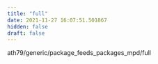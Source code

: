 ```yaml
---
title: "full"
date: 2021-11-27 16:07:51.501867
hidden: false
draft: false
---
```


ath79/generic/package_feeds_packages_mpd/full

